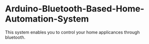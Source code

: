 # Arduino-Bluetooth-Based-Home-Automation-System
This system enables you to control your home applicances through bluetooth.
